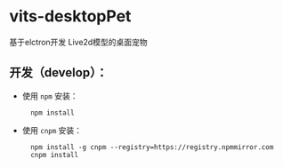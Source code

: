 # vits-desktopPet

基于elctron开发 Live2d模型的桌面宠物

## 开发（develop）：

- 使用 `npm` 安装：

  ```shell
    npm install
  ```

- 使用 `cnpm` 安装：

  ```shell
    npm install -g cnpm --registry=https://registry.npmmirror.com
    cnpm install
  ```